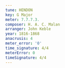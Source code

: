```yaml
---
tune: HENDON
key: G Major
meter: 7.7.7.3.
composer: H. A. C. Malan
arranger: John Keble
year: 1816-1868
anacrusis: 4
meter_error: '0'
time_signature: 4/4
meterError: 0
timeSignature: 4/4
---
```

